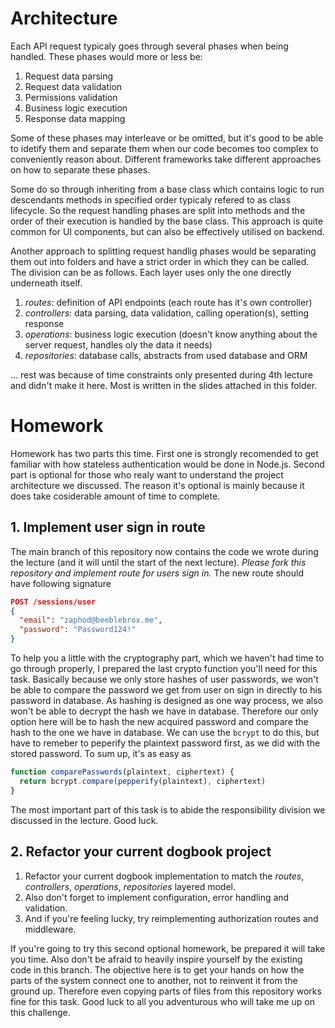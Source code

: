 # Architecture

Each API request typicaly goes through several phases when being handled. These phases would more or less be:

 1. Request data parsing
 2. Request data validation
 3. Permissions validation
 4. Business logic execution
 5. Response data mapping

Some of these phases may interleave or be omitted, but it's good to be able to idetify them and separate them
when our code becomes too complex to conveniently reason about. Different frameworks take different approaches
on how to separate these phases.

Some do so through inheriting from a base class which contains logic to run descendants methods in specified order
typicaly refered to as class lifecycle. So the request handling phases are split into methods and the order
of their execution is handled by the base class. This approach is quite common for UI components, but can also be effectively
utilised on backend.

Another approach to splitting request handlig phases would be separating them out into folders and have a strict order
in which they can be called. The division can be as follows. Each layer uses only the one directly underneath itself.

1. *routes*: definition of API endpoints (each route has it's own controller)
2. *controllers*: data parsing, data validation, calling operation(s), setting response
3. *operations*: business logic execution (doesn't know anything about the server request, handles oly the data it needs)
4. *repositories*: database calls, abstracts from used database and ORM

... rest was because of time constraints only presented during 4th lecture and didn't make it here. Most is written
in the slides attached in this folder.

# Homework

Homework has two parts this time. First one is strongly recomended to get familiar with how stateless authentication would be done in Node.js. Second part is optional for those who realy want to understand the project architecture we discussed. The reason it's optional is mainly because it does take cosiderable amount of time to complete.

## 1. Implement user sign in route

The main branch of this repository now contains the code we wrote during the lecture (and it will until the start of the next lecture). *Please fork this repository and implement route for users sign in.* The new route should have following signature

```json
POST /sessions/user
{
  "email": "zaphod@beeblebrox.me",
  "password": "Password124!"
}
```

To help you a little with the cryptography part, which we haven't had time to go through properly, I prepared the last crypto function you'll need for this task. Basically because we only store hashes of user passwords, we won't be able to compare the password we get from user on sign in directly to his password in database. As hashing is designed as one way process, we also won't be able to decrypt the hash we have in database. Therefore our only option here will be to hash the new acquired password and compare the hash to the one we have in database. We can use the `bcrypt` to do this, but have to remeber to peperify the plaintext password first, as we did with the stored password. To sum up, it's as easy as

```javascript
function comparePasswords(plaintext, ciphertext) {
  return bcrypt.compare(pepperify(plaintext), ciphertext)
}
```

The most important part of this task is to abide the responsibility division we discussed in the lecture. Good luck.

## 2. Refactor your current dogbook project

1. Refactor your current dogbook implementation to match the _routes_, _controllers_, _operations_, _repositories_ layered model.
2. Also don't forget to implement configuration, error handling and validation.
3. And if you're feeling lucky, try reimplementing authorization routes and middleware.

If you're going to try this second optional homework, be prepared it will take you time. Also don't be afraid to heavily inspire yourself by the existing code in this branch. The objective here is to get your hands on how the parts of the system connect one to another, not to reinvent it from the ground up. Therefore even copying parts of files from this repository works fine for this task. Good luck to all you adventurous who will take me up on this challenge.

